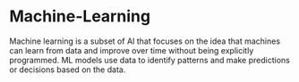 # Machine-Learning
Machine learning is a subset of AI that focuses on the idea that machines can learn from data and improve over time without being explicitly programmed. ML models use data to identify patterns and make predictions or decisions based on the data.
